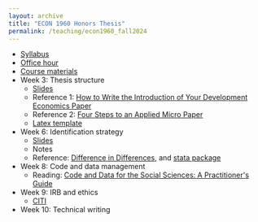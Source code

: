 ```yaml
---
layout: archive
title: "ECON 1960 Honors Thesis"
permalink: /teaching/econ1960_fall2024
---
```



* <a href= "https://jzhangg.github.io/files/econ1960/ECON1960_lab_syllabus_20240926.pdf"  target="_blank">Syllabus</a>
* <a href="https://calendar.app.google/wAvbCFPvPhdW4Fa76" target="_blank">Office hour</a>
* <a href="https://github.com/jzhangg/econ1960_lab" target="_blank">Course materials</a>
* Week 3: Thesis structure
   - <a href="https://jzhangg.github.io/files/econ1960/thesis_structure_slides.pdf" target="_blank">Slides</a>
   - Reference 1: <a href= "https://www.cgdev.org/blog/how-write-introduction-your-development-economics-paper"  target="_blank">How to Write the Introduction of Your Development Economics Paper</a>
   - Reference 2: <a href= "https://scholar.harvard.edu/files/shapiro/files/foursteps.pdf" target = "_blank">Four Steps to an Applied Micro Paper</a>
   - <a href="https://github.com/jzhangg/econ1960_lab/tree/main/template" target="_blank">Latex template</a>
* Week 6: Identification strategy
   - <a href="https://jzhangg.github.io/files/econ1960/identification_strategies_slides_202410.pdf" target="_blank">Slides</a>
   - Notes
   - Reference: <a href= "https://jrgcmu.github.io/2sdd_gtty.pdf"  target="_blank">Difference in Differences</a>, and <a href= "https://github.com/kylebutts/did2s_stata" >stata package</a>
* Week 8: Code and data management
   - Reading: <a href= "https://web.stanford.edu/~gentzkow/research/CodeAndData.pdf"  target="_blank">Code and Data for the Social Sciences: A Practitioner's Guide</a>
* Week 9: IRB and ethics
   - <a href="https://www.brown.edu/research/Education" target="_blank">CITI</a>
* Week 10: Technical writing

